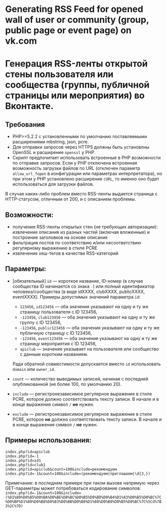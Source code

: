 # Generating RSS Feed for opened wall of user or community (group, public page or event page) on vk.com
# Генерация RSS-ленты открытой стены пользователя или сообщества (группы, публичной страницы или мероприятия) во Вконтакте.

## Требования
* PHP>=5.2.2 с установленными по умолчанию поставляемыми расширениями mbstring, json, pcre.
* Для отправки запросов через HTTPS должны быть установлны OpenSSL и расширение `openssl` у PHP. 
* Скрипт предпочитает использовать встроенные в PHP возможности по отправке запросов. Если у PHP отключена встроенная возможность загрузки файлов по URL (отключен параметр `allow_url_fopen` в конфигурации или параметрах интерпретатора), но при этом у PHP установлено расширение `cURL`, то именно оно будет использоваться для загрузки файлов. 

В случае каких-либо проблем вместо RSS-ленты выдается страница с HTTP-статусом, отличным от 200, и с описанием проблемы.

## Возможности:
* получение RSS-ленты открытых стен (не требующих авторизации): извлечение описания из разных частей (включая вложенные) и построение заголовков на основе описания
* фильтрация постов по соответствию и/или несоответствию регулярному выражению в стиле PCRE
* извлечение хеш-тегов в качестве RSS-категорий

## Параметры:
* [обязательный] `id` — короткое название, ID-номер (в случае сообщества ID начинается со знака `-`) или полный идентификатор человека/сообщества (в виде idXXXX, clubXXXX, publicXXXX, eventXXXX).  Примеры допустимых значений параметра `id`:
  * `123456`, `id123456` — оба значения указывают на одну и ту же страницу пользователя с ID 123456,
  * `-123456`, `club123456` — оба значения указывают на одну и ту же группу с ID 123456,
  * `-123456`, `public123456` — оба значения указывают на одну и ту же публичную страницу с ID 123456,
  * `-123456`, `event123456` — оба значения указывают на одну и ту же страницу мероприятия с ID 123456,
  * `apiclub` — значение указывает на пользователя или сообщество с данным коротким названием.
  
  Ради обратной совместимости допускается вместо `id` использовать `domain` или `owner_id`.
* `count` — количество выводимых записей, начиная с последней опубликованной (не более 100, по умолчанию 20).
* `include` — регистронезависимое регулярное выражение в стиле PCRE, которое должно соответствовать тексту записи. В начале и в конце выражения символ `/` **не** нужен.
* `exclude` — регистронезависимое регулярное выражение в стиле PCRE, которое **не** должно соответствовать тексту записи. В начале и в конце выражения символ `/` **не** нужен.


## Примеры использования:
```
index.php?id=apiclub
index.php?id=-1
index.php?id=id1
index.php?id=club1
index.php?id=apiclub&count=100&include=рекомендуем
index.php?id=-1&count=100&include=(рекомендуем|приглашаем|\d{3,})
```
Примечание: в последнем примере при таком вызове напрямую через GET-параметры может потребоваться кодирование символов: ```index.php?id=-1&count=100&include=(%D1%80%D0%B5%D0%BA%D0%BE%D0%BC%D0%B5%D0%BD%D0%B4%D1%83%D0%B5%D0%BC%7C%D0%BF%D1%80%D0%B8%D0%B3%D0%BB%D0%B0%D1%88%D0%B0%D0%B5%D0%BC%7C%5Cd%7B3%2C%7D)```
